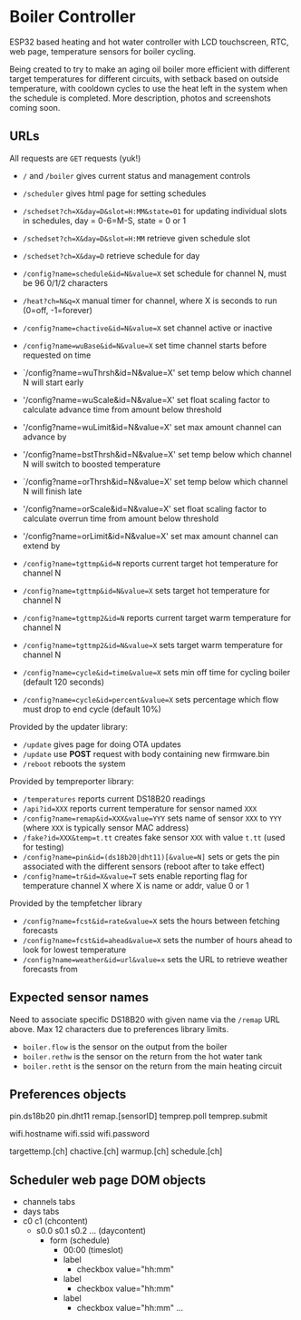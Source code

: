 # Boiler Controller

ESP32 based heating and hot water controller with LCD touchscreen, RTC, web page, temperature sensors for boiler cycling.

Being created to try to make an aging oil boiler more efficient with different target temperatures for different circuits, with setback based on outside temperature, with cooldown cycles to use the heat left in the system when the schedule is completed.
More description, photos and screenshots coming soon.

## URLs

All requests are `GET` requests (yuk!)

* `/` and `/boiler` gives current status and management controls

* `/scheduler` gives html page for setting schedules
* `/schedset?ch=X&day=D&slot=H:MM&state=01` for updating individual slots in schedules, day = 0-6=M-S, state = 0 or 1
* `/schedset?ch=X&day=D&slot=H:MM` retrieve given schedule slot
* `/schedset?ch=X&day=D` retrieve schedule for day
* `/config?name=schedule&id=N&value=X` set schedule for channel N, must be 96 0/1/2 characters

* `/heat?ch=N&q=X` manual timer for channel, where X is seconds to run (0=off, -1=forever)
* `/config?name=chactive&id=N&value=X` set channel active or inactive

* `/config?name=wuBase&id=N&value=X` set time channel starts before requested on time
* `/config?name=wuThrsh&id=N&value=X' set temp below which channel N will start early
* '/config?name=wuScale&id=N&value=X' set float scaling factor to calculate advance time from amount below threshold
* '/config?name=wuLimit&id=N&value=X' set max amount channel can advance by

* '/config?name=bstThrsh&id=N&value=X' set temp below which channel N will switch to boosted temperature

* `/config?name=orThrsh&id=N&value=X' set temp below which channel N will finish late
* '/config?name=orScale&id=N&value=X' set float scaling factor to calculate overrun time from amount below threshold
* '/config?name=orLimit&id=N&value=X' set max amount channel can extend by

* `/config?name=tgttmp&id=N` reports current target hot temperature for channel N
* `/config?name=tgttmp&id=N&value=X` sets target hot temperature for channel N
* `/config?name=tgttmp2&id=N` reports current target warm temperature for channel N
* `/config?name=tgttmp2&id=N&value=X` sets target warm temperature for channel N
* `/config?name=cycle&id=time&value=X` sets min off time for cycling boiler (default 120 seconds)
* `/config?name=cycle&id=percent&value=X` sets percentage which flow must drop to end cycle (default 10%)

Provided by the updater library:
* `/update` gives page for doing OTA updates
* `/update` use __POST__ request with body containing new firmware.bin
* `/reboot` reboots the system

Provided by tempreporter library:
* `/temperatures` reports current DS18B20 readings
* `/api?id=XXX` reports current temperature for sensor named `XXX`
* `/config?name=remap&id=XXX&value=YYY` sets name of sensor `XXX` to `YYY` (where `XXX` is typically sensor MAC address)
* `/fake?id=XXX&temp=t.tt` creates fake sensor `XXX` with value `t.tt` (used for testing)
* `/config?name=pin&id=(ds18b20|dht11)[&value=N]` sets or gets the pin associated with the different sensors (reboot after to take effect)
* `/config?name=tr&id=X&value=T` sets enable reporting flag for temperature channel X where X is name or addr, value 0 or 1

Provided by the tempfetcher library
* `/config?name=fcst&id=rate&value=X` sets the hours between fetching forecasts
* `/config?name=fcst&id=ahead&value=X` sets the number of hours ahead to look for lowest temperature
* `/config?name=weather&id=url&value=x` sets the URL to retrieve weather forecasts from

## Expected sensor names

Need to associate specific DS18B20 with given name via the `/remap` URL above.
Max 12 characters due to preferences library limits.

* `boiler.flow` is the sensor on the output from the boiler
* `boiler.rethw` is the sensor on the return from the hot water tank
* `boiler.retht` is the sensor on the return from the main heating circuit

## Preferences objects

pin.ds18b20
pin.dht11
remap.[sensorID]
temprep.poll
temprep.submit

wifi.hostname
wifi.ssid
wifi.password

targettemp.[ch]
chactive.[ch]
warmup.[ch]
schedule.[ch]

## Scheduler web page DOM objects

* channels tabs
* days tabs
* c0 c1 (chcontent)
  * s0.0 s0.1 s0.2 ... (daycontent)
    * form (schedule)
      * 00:00 (timeslot)
      * label
        * checkbox value="hh:mm"
      * label
        * checkbox value="hh:mm"
      * label
        * checkbox value="hh:mm"
...
